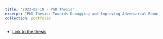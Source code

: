 ```yaml
---
title: "2022-02-18 - PhD Thesis"
excerpt: "PhD Thesis: Towards Debugging and Improving Adversarial Robustness Evaluations"
collection: portfolio
---
```


* [Link to the thesis](http://maurapintor.github.io/files/PhD_Thesis_Maura_Pintor.pdf)


